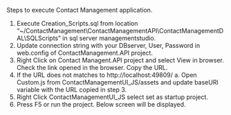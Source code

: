 Steps to execute Contact Management application.
1.	Execute Creation_Scripts.sql from location “~/ContactManagement\ContactManagementAPI\ContactManagementDAL\SQLScripts” in sql server managementstudio.
2.	Update connection string with your DBserver, User, Password in web.config of ContactManagement.API project.
3.	Right Click on Contact Managent.API project and select View in browser. Check the link opened in the browser. Copy the URL.
4.	If the URL does not matches to http://localhost:49809/ 
a.	Open Custom.js from  ContactManagementUI_JS/assets and update baseURl variable with the URL copied in step 3.
5.	Right Click ContactManagementUI_JS select set as startup project.
6.	Press F5 or run the project. Below screen will be displayed.
 



